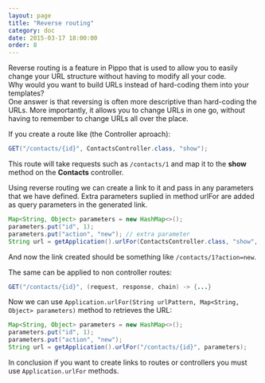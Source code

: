 ```yaml
---
layout: page
title: "Reverse routing"
category: doc
date: 2015-03-17 18:00:00
order: 8
---
```


Reverse routing is a feature in Pippo that is used to allow you to easily change your URL structure without having to modify all your code.  
Why would you want to build URLs instead of hard-coding them into your templates?  
One answer is that reversing is often more descriptive than hard-coding the URLs. More importantly, it allows you to change URLs in one go, without having to remember to change URLs all over the place.  

If you create a route like (the Controller aproach):

```java
GET("/contacts/{id}", ContactsController.class, "show");
```

This route will take requests such as `/contacts/1` and map it to the __show__ method on the __Contacts__ controller.

Using reverse routing we can create a link to it and pass in any parameters that we have defined. Extra parameters suplied in method urlFor are added as query parameters in the generated link.

```java
Map<String, Object> parameters = new HashMap<>();
parameters.put("id", 1);
parameters.put("action", "new"); // extra parameter
String url = getApplication().urlFor(ContactsController.class, "show", parameters);
```
And now the link created should be something like `/contacts/1?action=new`.

The same can be applied to non controller routes:

```java
GET("/contacts/{id}", (request, response, chain) -> {...}
```

Now we can use `Application.urlFor(String urlPattern, Map<String, Object> parameters)` method to retrieves the URL:

```java
Map<String, Object> parameters = new HashMap<>();
parameters.put("id", 1);
parameters.put("action", "new");
String url = getApplication().urlFor("/contacts/{id}", parameters);
```

In conclusion if you want to create links to routes or controllers you must use `Application.urlFor` methods.


